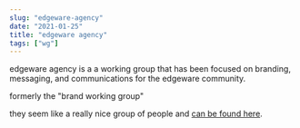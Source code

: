 ```yaml
---
slug: "edgeware-agency"
date: "2021-01-25"
title: "edgeware agency"
tags: ["wg"]
---
```


edgeware agency is a a working group that has been focused on branding, messaging, and communications for the edgeware community. 

formerly the "brand working group"

they seem like a really nice group of people and [can be found here](https://t.me/joinchat/E5sXQxpO99lCCeX4btHplw).